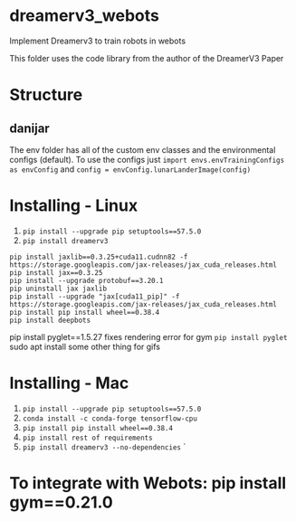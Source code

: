 # dreamerv3_webots
Implement Dreamerv3 to train robots in webots

This folder uses the code library from the author of the DreamerV3 Paper

# Structure
## danijar
The env folder has all of the custom env classes and the environmental configs (default).
To use the configs just `import envs.envTrainingConfigs as envConfig` and `config = envConfig.lunarLanderImage(config)`



# Installing - Linux
1) `pip install --upgrade pip setuptools==57.5.0`
2) `pip install dreamerv3`
```
pip install jaxlib==0.3.25+cuda11.cudnn82 -f https://storage.googleapis.com/jax-releases/jax_cuda_releases.html
pip install jax==0.3.25
pip install --upgrade protobuf==3.20.1
pip uninstall jax jaxlib
pip install --upgrade "jax[cuda11_pip]" -f https://storage.googleapis.com/jax-releases/jax_cuda_releases.html
pip install pip install wheel==0.38.4
pip install deepbots
```
pip install pyglet==1.5.27
    fixes rendering error for gym
`pip install pyglet`
sudo apt install some other thing for gifs
# Installing - Mac
1) `pip install --upgrade pip setuptools==57.5.0`
2) `conda install -c conda-forge tensorflow-cpu`
3) `pip install pip install wheel==0.38.4`
4) `pip install rest of requirements`
5) `pip install dreamerv3 --no-dependencies` `

# To integrate with Webots: pip install gym==0.21.0